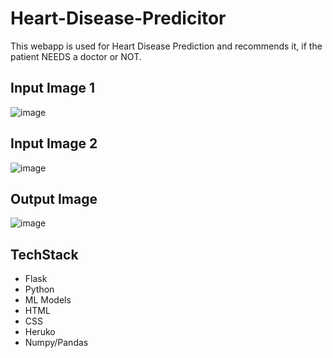 # Heart-Disease-Predicitor
This webapp is used for Heart Disease Prediction and recommends it, if the patient NEEDS a doctor or NOT.

## Input Image 1

![image](https://user-images.githubusercontent.com/74492075/140758116-9fe96668-9f31-4431-bb90-bdcb484f06d6.png)

## Input Image 2

![image](https://user-images.githubusercontent.com/74492075/140758281-481164d4-38dd-42e2-94fb-25893b5c97fa.png)

## Output Image

![image](https://user-images.githubusercontent.com/74492075/140758415-a02dbbe6-27c1-47df-be04-eefcf0960f20.png)

## TechStack

* Flask
* Python
* ML Models
* HTML
* CSS
* Heruko
* Numpy/Pandas

